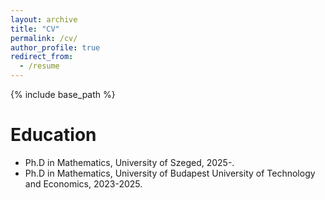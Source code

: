 ```yaml
---
layout: archive
title: "CV"
permalink: /cv/
author_profile: true
redirect_from:
  - /resume
---
```


{% include base_path %}

Education
======
* Ph.D in Mathematics, University of Szeged, 2025-.
* Ph.D in Mathematics, University of Budapest University of Technology and Economics, 2023-2025.




  

